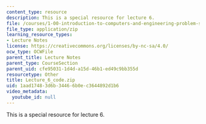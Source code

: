 ```yaml
---
content_type: resource
description: This is a special resource for lecture 6.
file: /courses/1-00-introduction-to-computers-and-engineering-problem-solving-spring-2012/1aad17483d6b34466b0ec3644892d1b6_Lecture_6_code.zip
file_type: application/zip
learning_resource_types:
- Lecture Notes
license: https://creativecommons.org/licenses/by-nc-sa/4.0/
ocw_type: OCWFile
parent_title: Lecture Notes
parent_type: CourseSection
parent_uid: cfe95031-1d4d-a15d-46b1-ed49c9bb355d
resourcetype: Other
title: Lecture_6_code.zip
uid: 1aad1748-3d6b-3446-6b0e-c3644892d1b6
video_metadata:
  youtube_id: null
---
```

This is a special resource for lecture 6.